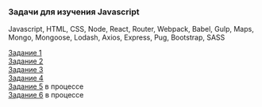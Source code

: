 ### Задачи для изучения Javascript

Javascript, HTML, CSS, Node, React, Router, Webpack, Babel, Gulp, Maps, Mongo, Mongoose, Lodash, Axios, Express, Pug, Bootstrap, SASS  

[Задание 1](stage1/task.md)  
[Задание 2](stage2/task.md)  
[Задание 3](stage3/task.md)  
[Задание 4](stage4/task.md)  
[Задание 5](stage5/task.md) в процессе  
[Задание 6](stage6/task.md) в процессе 
 